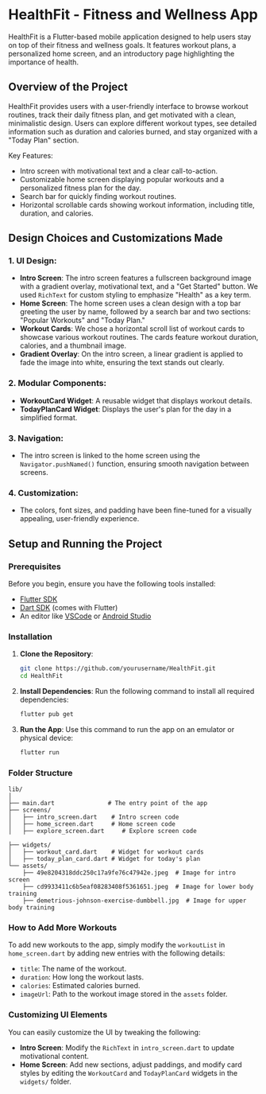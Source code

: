 
# HealthFit - Fitness and Wellness App

HealthFit is a Flutter-based mobile application designed to help users stay on top of their fitness and wellness goals. It features workout plans, a personalized home screen, and an introductory page highlighting the importance of health.

## Overview of the Project

HealthFit provides users with a user-friendly interface to browse workout routines, track their daily fitness plan, and get motivated with a clean, minimalistic design. Users can explore different workout types, see detailed information such as duration and calories burned, and stay organized with a "Today Plan" section.

Key Features:
- Intro screen with motivational text and a clear call-to-action.
- Customizable home screen displaying popular workouts and a personalized fitness plan for the day.
- Search bar for quickly finding workout routines.
- Horizontal scrollable cards showing workout information, including title, duration, and calories.

## Design Choices and Customizations Made

### 1. **UI Design**:
   - **Intro Screen**: The intro screen features a fullscreen background image with a gradient overlay, motivational text, and a "Get Started" button. We used `RichText` for custom styling to emphasize "Health" as a key term.
   - **Home Screen**: The home screen uses a clean design with a top bar greeting the user by name, followed by a search bar and two sections: "Popular Workouts" and "Today Plan."
   - **Workout Cards**: We chose a horizontal scroll list of workout cards to showcase various workout routines. The cards feature workout duration, calories, and a thumbnail image.
   - **Gradient Overlay**: On the intro screen, a linear gradient is applied to fade the image into white, ensuring the text stands out clearly.
  
### 2. **Modular Components**:
   - **WorkoutCard Widget**: A reusable widget that displays workout details.
   - **TodayPlanCard Widget**: Displays the user's plan for the day in a simplified format.

### 3. **Navigation**:
   - The intro screen is linked to the home screen using the `Navigator.pushNamed()` function, ensuring smooth navigation between screens.
  
### 4. **Customization**:
   - The colors, font sizes, and padding have been fine-tuned for a visually appealing, user-friendly experience.

## Setup and Running the Project

### Prerequisites
Before you begin, ensure you have the following tools installed:
- [Flutter SDK](https://flutter.dev/docs/get-started/install)
- [Dart SDK](https://dart.dev/get-dart) (comes with Flutter)
- An editor like [VSCode](https://code.visualstudio.com/) or [Android Studio](https://developer.android.com/studio)

### Installation

1. **Clone the Repository**:
   ```bash
   git clone https://github.com/yourusername/HealthFit.git
   cd HealthFit
   ```

2. **Install Dependencies**:
   Run the following command to install all required dependencies:
   ```bash
   flutter pub get
   ```

3. **Run the App**:
   Use this command to run the app on an emulator or physical device:
   ```bash
   flutter run
   ```

### Folder Structure

```
lib/
│
├── main.dart               # The entry point of the app
├── screens/
│   ├── intro_screen.dart    # Intro screen code
│   ├── home_screen.dart     # Home screen code
│   ├── explore_screen.dart     # Explore screen code

├── widgets/
│   ├── workout_card.dart    # Widget for workout cards
│   ├── today_plan_card.dart # Widget for today's plan
└── assets/
    ├── 49e8204318ddc250c17a9fe76c47942e.jpeg  # Image for intro screen
    ├── cd9933411c6b5eaf08283408f5361651.jpeg  # Image for lower body training
    ├── demetrious-johnson-exercise-dumbbell.jpg  # Image for upper body training
```

### How to Add More Workouts

To add new workouts to the app, simply modify the `workoutList` in `home_screen.dart` by adding new entries with the following details:
- `title`: The name of the workout.
- `duration`: How long the workout lasts.
- `calories`: Estimated calories burned.
- `imageUrl`: Path to the workout image stored in the `assets` folder.

### Customizing UI Elements

You can easily customize the UI by tweaking the following:
- **Intro Screen**: Modify the `RichText` in `intro_screen.dart` to update motivational content.
- **Home Screen**: Add new sections, adjust paddings, and modify card styles by editing the `WorkoutCard` and `TodayPlanCard` widgets in the `widgets/` folder.

